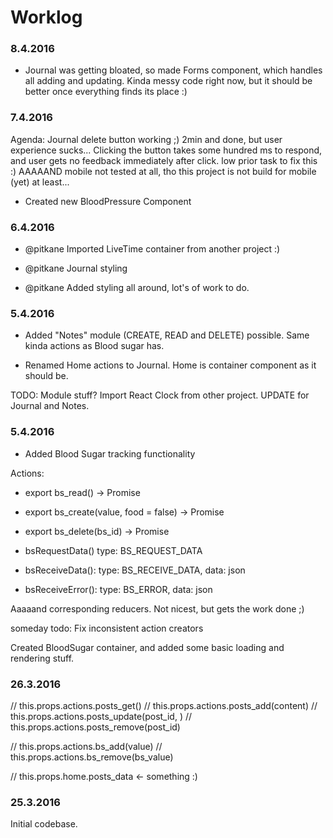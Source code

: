 # Worklog

### 8.4.2016

- Journal was getting bloated, so made Forms component, which handles all adding and updating. Kinda messy code right now, but it should be better once everything finds its place :)


### 7.4.2016

Agenda: Journal delete button working ;) 2min and done, but user experience sucks... Clicking the button takes some hundred ms to respond, and user gets no feedback immediately after click. low prior task to fix this :) AAAAAND mobile not tested at all, tho this project is not build for mobile (yet) at least...

- Created new BloodPressure Component


### 6.4.2016

- @pitkane Imported LiveTime container from another project :)

- @pitkane Journal styling

- @pitkane Added styling all around, lot's of work to do.

### 5.4.2016

- Added "Notes" module (CREATE, READ and DELETE) possible. Same kinda actions as Blood sugar has.

- Renamed Home actions to Journal. Home is container component as it should be.

TODO: Module stuff? Import React Clock from other project. UPDATE for Journal and Notes.

### 5.4.2016

- Added Blood Sugar tracking functionality

Actions:
- export bs_read() -> Promise
- export bs_create(value, food = false) -> Promise
- export bs_delete(bs_id) -> Promise

- bsRequestData() type: BS_REQUEST_DATA
- bsReceiveData(): type: BS_RECEIVE_DATA, data: json
- bsReceiveError(): type: BS_ERROR, data: json

Aaaaand corresponding reducers. Not nicest, but gets the work done ;)

someday todo: Fix inconsistent action creators

Created BloodSugar container, and added some basic loading and rendering stuff.


### 26.3.2016

  // this.props.actions.posts_get()
  // this.props.actions.posts_add(content)
  // this.props.actions.posts_update(post_id, )
  // this.props.actions.posts_remove(post_id)

  // this.props.actions.bs_add(value)
  // this.props.actions.bs_remove(bs_value)

  // this.props.home.posts_data <- something :)

### 25.3.2016

Initial codebase.
